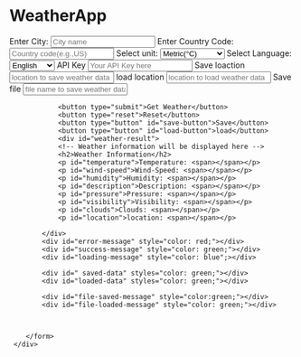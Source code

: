 <!--simple weatherapp-->
<!DOCTYPE html>
<html lang="en">
   <head>
     <meta charset="UTF-8">
     <meta name="viewport" content="width=device-width, initial-scale=1.0">
     <link rel="stylesheet" href="styles.css">
     <script  src="https://code.jquery.com/jquery-3.6.0.min.js"></script>
   </head>
   <body>
     <div class="container">
         <h1>WeatherApp</h1>
        <form id="weather-form">
           <label  for="city">Enter City:</label>
           <input type="text"  id="city" name="city"  placeholder="City name" required>
           <label for="country">Enter Country Code:</label>
           <input type="text"  id="country"  name="country"  placeholder="Country code(e.g.,US)" required>
           <label for="unit">Select  unit:</label>
           <select  id="unit" name="unit">
               <option  value="metric">Metric(&deg;C)</option>
               <option value="imperial">Imperial(&deg;F)</option>
               <option value="standard">Standard (K) </option>
               <option value="default">Default (Kelvin)</option>
           </select>
          <label for="lang">Select Language: </label>
          <select  id="Lang" name="Lang">
              <option  value="en">English</option>
              <option  value="es">Spanish</option>  
              <option  value="fr">French</option>
              <option  value="de">German</option>
              <option  value="zh">Chinese</option>
              <option value="ar">Arabic</option>
              <option value="hi">Hindi</option>
              <option value="ja">Japanese</option>
          </select>
          <label for="api-key">API Key</label>
                <input type="text" id="api-key" name="api-key" placeholder="Your API Key here" required>
                <label for="save-location">Save loaction</label>
                <input type="text" id="save-location" name="save-location" placeholder="location to save weather data " required>
                <label for="load-location">load location</label>
                <input type="text" id="load-location" name="load-location" placeholder="location to load weather data"required>
                <label for="save-file">Save file</label>
                <input type="text" id="save-fle" name="save-file" placeholder="file name to save weather data" required>


                <button type="submit">Get Weather</button>
                <button type="reset">Reset</button>
                <button type="button" id="save-button">Save</button>
                <button type="button" id="load-button">load</button>
                <div id="weather-result">
                <!-- Weather information will be displayed here -->
                <h2>Weather Information</h2>
                <p id="temperature">Temperature: <span></span></p>
                <p id="wind-speed">Wind-Speed: <span></span></p>
                <p id="humidity">Humidity: <span></span></p>
                <p id="description">Description: <span></span></p>
                <p id="pressure">Pressure: <span></span></p>
                <p id="visibility">Visibility: <span></span></p>
                <p id="clouds">Clouds: <span></span></p>
                <p id="location">location: <span></span></p>

            </div>
            <div id="error-message" style="color: red;"></div>
            <div id="success-message" style="color: green;"></div>
            <div id="loading-message" style="color: blue";></div>

            <div id=" saved-data" styles="color: green;"></div>
            <div id="loaded-data" styles="color: green;"></div>

            <div id="file-saved-message" style="color:green;"></div>
            <div id="file-loaded-message" style="color: green;"></div>
            


        </form>
     </div>  
   </body>
